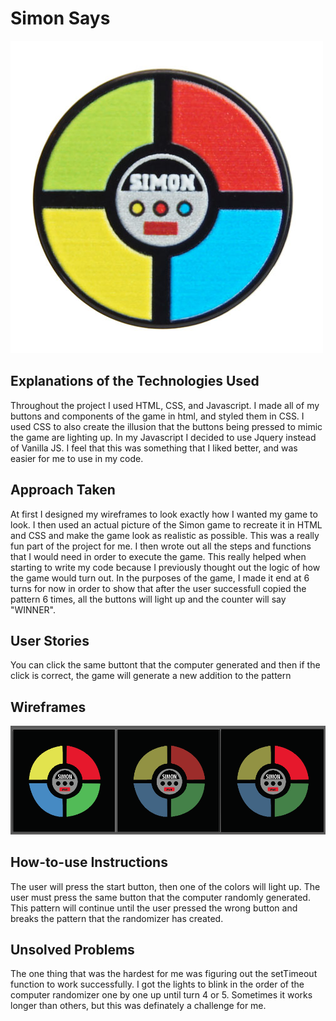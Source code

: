 # Simon Says

<img src= "./images/simon-says-a-classic-game-3.jpg">

## Explanations of the Technologies Used

Throughout the project I used HTML, CSS, and Javascript. I made all of my buttons and components of the game in html, and styled them in CSS. I used CSS to also create the illusion that the buttons being pressed to mimic the game are lighting up. In my Javascript I decided to use Jquery instead of Vanilla JS. I feel that this was something that I liked better, and was easier for me to use in my code.

## Approach Taken

At first I designed my wireframes to look exactly how I wanted my game to look. I then used an actual picture of the Simon game to recreate it in HTML and CSS and make the game look as realistic as possible. This was a really fun part of the project for me. I then wrote out all the steps and functions that I would need in order to execute the game. This really helped when starting to write my code because I previously thought out the logic of how the game would turn out. In the purposes of the game, I made it end at 6 turns for now in order to show that after the user successfull copied the pattern 6 times, all the buttons will light up and the counter will say "WINNER".

## User Stories

You can click the same buttont that the computer generated and then if the click is correct, the game will generate a new addition to the pattern

## Wireframes

<img src= "./images/Screen Shot 2017-07-11 at 3.12.49 PM.png">

## How-to-use Instructions

The user will press the start button, then one of the colors will light up. The user must press the same button that the computer randomly generated. This pattern will continue until the user pressed the wrong button and breaks the pattern that the randomizer has created. 

## Unsolved Problems
The one thing that was the hardest for me was figuring out the setTimeout function to work successfully. I got the lights to blink in the order of the computer randomizer one by one up until turn 4 or 5. Sometimes it works longer than others, but this was definately a challenge for me. 
